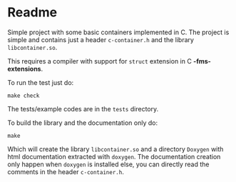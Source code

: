 Readme
======

Simple project with some basic containers implemented in C. The
project is simple and contains just a header `c-container.h` and the
library `libcontainer.so`.

This requires a compiler with support for `struct` extension in C
**-fms-extensions**.

To run the test just do:

```
make check
```

The tests/example codes are in the `tests` directory.

To build the library and the documentation only do:

```
make
```

Which will create the library `libcontainer.so` and a directory
`Doxygen` with html documentation extracted with `doxygen`. The
documentation creation only happen when `doxygen` is installed else,
you can directly read the comments in the header `c-container.h`.
